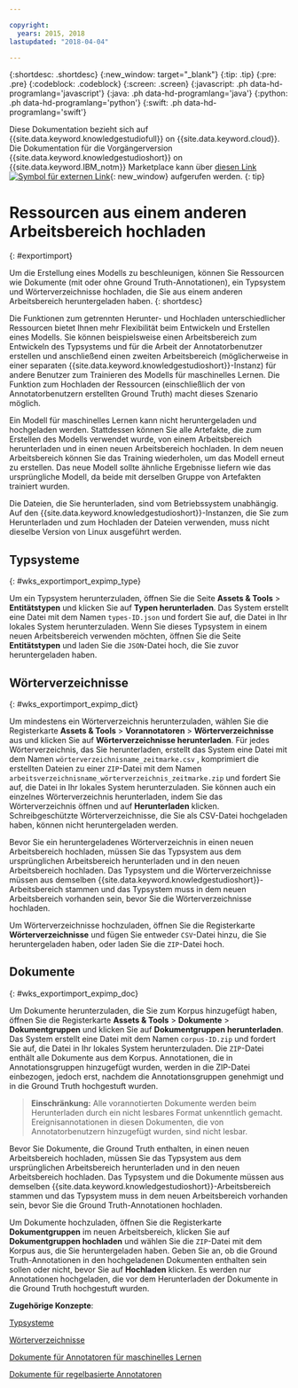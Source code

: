 ```yaml
---

copyright:
  years: 2015, 2018
lastupdated: "2018-04-04"

---
```


{:shortdesc: .shortdesc}
{:new_window: target="_blank"}
{:tip: .tip}
{:pre: .pre}
{:codeblock: .codeblock}
{:screen: .screen}
{:javascript: .ph data-hd-programlang='javascript'}
{:java: .ph data-hd-programlang='java'}
{:python: .ph data-hd-programlang='python'}
{:swift: .ph data-hd-programlang='swift'}

Diese Dokumentation bezieht sich auf {{site.data.keyword.knowledgestudiofull}} on {{site.data.keyword.cloud}}. Die Dokumentation für die Vorgängerversion {{site.data.keyword.knowledgestudioshort}} on {{site.data.keyword.IBM_notm}} Marketplace kann über [diesen Link ![Symbol für externen Link](../../icons/launch-glyph.svg "Symbol für externen Link")](https://console.bluemix.net/docs/services/knowledge-studio/exportimport.html){: new_window} aufgerufen werden.
{: tip}

# Ressourcen aus einem anderen Arbeitsbereich hochladen
{: #exportimport}

Um die Erstellung eines Modells zu beschleunigen, können Sie Ressourcen wie Dokumente (mit oder ohne Ground Truth-Annotationen), ein Typsystem und Wörterverzeichnisse hochladen, die Sie aus einem anderen Arbeitsbereich heruntergeladen haben.
{: shortdesc}

Die Funktionen zum getrennten Herunter- und Hochladen unterschiedlicher Ressourcen bietet Ihnen mehr Flexibilität beim Entwickeln und Erstellen eines Modells. Sie können beispielsweise einen Arbeitsbereich zum Entwickeln des Typsystems und für die Arbeit der Annotatorbenutzer erstellen und anschließend einen zweiten Arbeitsbereich (möglicherweise in einer separaten {{site.data.keyword.knowledgestudioshort}}-Instanz) für andere Benutzer zum Trainieren des Modells für maschinelles Lernen. Die Funktion zum Hochladen der Ressourcen (einschließlich der von Annotatorbenutzern erstellten Ground Truth) macht dieses Szenario möglich.

Ein Modell für maschinelles Lernen kann nicht heruntergeladen und hochgeladen werden. Stattdessen können Sie alle Artefakte, die zum Erstellen des Modells verwendet wurde, von einem Arbeitsbereich herunterladen und in einen neuen Arbeitsbereich hochladen. In dem neuen Arbeitsbereich können Sie das Training wiederholen, um das Modell erneut zu erstellen. Das neue Modell sollte ähnliche Ergebnisse liefern wie das ursprüngliche Modell, da beide mit derselben Gruppe von Artefakten trainiert wurden.

Die Dateien, die Sie herunterladen, sind vom Betriebssystem unabhängig. Auf den {{site.data.keyword.knowledgestudioshort}}-Instanzen, die Sie zum Herunterladen und zum Hochladen der Dateien verwenden, muss nicht dieselbe Version von Linux ausgeführt werden.

## Typsysteme
{: #wks_exportimport_expimp_type}

Um ein Typsystem herunterzuladen, öffnen Sie die Seite **Assets & Tools** > **Entitätstypen** und klicken Sie auf **Typen herunterladen**. Das System erstellt eine Datei mit dem Namen `types-ID.json` und fordert Sie auf, die Datei in Ihr lokales System herunterzuladen. Wenn Sie dieses Typsystem in einem neuen Arbeitsbereich verwenden möchten, öffnen Sie die Seite **Entitätstypen** und laden Sie die `JSON`-Datei hoch, die Sie zuvor heruntergeladen haben.

## Wörterverzeichnisse
{: #wks_exportimport_expimp_dict}

Um mindestens ein Wörterverzeichnis herunterzuladen, wählen Sie die Registerkarte **Assets & Tools** > **Vorannotatoren** > **Wörterverzeichnisse** aus und klicken Sie auf **Wörterverzeichnisse herunterladen**. Für jedes Wörterverzeichnis, das Sie herunterladen, erstellt das System eine Datei mit dem Namen `wörterverzeichnisname_zeitmarke.csv` , komprimiert die erstellten Dateien zu einer `ZIP`-Datei mit dem Namen `arbeitsverzeichnisname_wörterverzeichnis_zeitmarke.zip` und fordert Sie auf, die Datei in Ihr lokales System herunterzuladen. Sie können auch ein einzelnes Wörterverzeichnis herunterladen, indem Sie das Wörterverzeichnis öffnen und auf **Herunterladen** klicken. Schreibgeschützte Wörterverzeichnisse, die Sie als CSV-Datei hochgeladen haben, können nicht heruntergeladen werden.

Bevor Sie ein heruntergeladenes Wörterverzeichnis in einen neuen Arbeitsbereich hochladen, müssen Sie das Typsystem aus dem ursprünglichen Arbeitsbereich herunterladen und in den neuen Arbeitsbereich hochladen. Das Typsystem und die Wörterverzeichnisse müssen aus demselben {{site.data.keyword.knowledgestudioshort}}-Arbeitsbereich stammen und das Typsystem muss in dem neuen Arbeitsbereich vorhanden sein, bevor Sie die Wörterverzeichnisse hochladen.

Um Wörterverzeichnisse hochzuladen, öffnen Sie die Registerkarte **Wörterverzeichnisse** und fügen Sie entweder `CSV`-Datei hinzu, die Sie heruntergeladen haben, oder laden Sie die `ZIP`-Datei hoch.

## Dokumente
{: #wks_exportimport_expimp_doc}

Um Dokumente herunterzuladen, die Sie zum Korpus hinzugefügt haben, öffnen Sie die Registerkarte **Assets & Tools** > **Dokumente** > **Dokumentgruppen** und klicken Sie auf **Dokumentgruppen herunterladen**. Das System erstellt eine Datei mit dem Namen `corpus-ID.zip` und fordert Sie auf, die Datei in Ihr lokales System herunterzuladen. Die `ZIP`-Datei enthält alle Dokumente aus dem Korpus. Annotationen, die in Annotationsgruppen hinzugefügt wurden, werden in die ZIP-Datei einbezogen, jedoch erst, nachdem die Annotationsgruppen genehmigt und in die Ground Truth hochgestuft wurden.

> **Einschränkung:** Alle vorannotierten Dokumente werden beim Herunterladen durch ein nicht lesbares Format unkenntlich gemacht. Ereignisannotationen in diesen Dokumenten, die von Annotatorbenutzern hinzugefügt wurden, sind nicht lesbar.

Bevor Sie Dokumente, die Ground Truth enthalten, in einen neuen Arbeitsbereich hochladen, müssen Sie das Typsystem aus dem ursprünglichen Arbeitsbereich herunterladen und in den neuen Arbeitsbereich hochladen. Das Typsystem und die Dokumente müssen aus demselben {{site.data.keyword.knowledgestudioshort}}-Arbeitsbereich stammen und das Typsystem muss in dem neuen Arbeitsbereich vorhanden sein, bevor Sie die Ground Truth-Annotationen hochladen.

Um Dokumente hochzuladen, öffnen Sie die Registerkarte **Dokumentgruppen** im neuen Arbeitsbereich, klicken Sie auf **Dokumentgruppen hochladen** und wählen Sie die `ZIP`-Datei mit dem Korpus aus, die Sie heruntergeladen haben. Geben Sie an, ob die Ground Truth-Annotationen in den hochgeladenen Dokumenten enthalten sein sollen oder nicht, bevor Sie auf **Hochladen** klicken. Es werden nur Annotationen hochgeladen, die vor dem Herunterladen der Dokumente in die Ground Truth hochgestuft wurden.

**Zugehörige Konzepte**:

[Typsysteme](/docs/services/watson-knowledge-studio/artifacts.html#wks_typesystem)

[Wörterverzeichnisse](/docs/services/watson-knowledge-studio/artifacts.html#wks_dictionaries)

[Dokumente für Annotatoren für maschinelles Lernen](/docs/services/watson-knowledge-studio/documents-for-annotation.html#wks_t_docs_intro)

[Dokumente für regelbasierte Annotatoren](/docs/services/watson-knowledge-studio/rule-annotator-add-doc.html)
